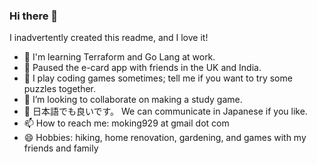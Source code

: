 ### Hi there 👋

<!--
**moki929/moki929** is a ✨ _special_ ✨ repository because its `README.md` (this file) appears on your GitHub profile.
-->


I inadvertently created this readme, and I love it!

- 🔭 I'm learning Terraform and Go Lang at work.
- 🍂 Paused the e-card app with friends in the UK and India.
- 🌱 I play coding games sometimes; tell me if you want to try some puzzles together.
- 👯 I’m looking to collaborate on making a study game.
- 💬 日本語でも良いです。 We can communicate in Japanese if you like.
- 📫 How to reach me: moking929 at gmail dot com
- 😄 Hobbies: hiking, home renovation, gardening, and games with my friends and family
